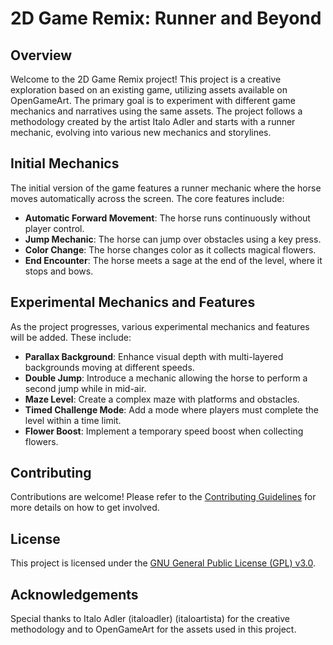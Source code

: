 # 2D Game Remix: Runner and Beyond

## Overview

Welcome to the 2D Game Remix project! This project is a creative exploration based on an existing game, utilizing assets available on OpenGameArt. The primary goal is to experiment with different game mechanics and narratives using the same assets. The project follows a methodology created by the artist Italo Adler and starts with a runner mechanic, evolving into various new mechanics and storylines.

## Initial Mechanics

The initial version of the game features a runner mechanic where the horse moves automatically across the screen. The core features include:

- **Automatic Forward Movement**: The horse runs continuously without player control.
- **Jump Mechanic**: The horse can jump over obstacles using a key press.
- **Color Change**: The horse changes color as it collects magical flowers.
- **End Encounter**: The horse meets a sage at the end of the level, where it stops and bows.

## Experimental Mechanics and Features

As the project progresses, various experimental mechanics and features will be added. These include:

- **Parallax Background**: Enhance visual depth with multi-layered backgrounds moving at different speeds.
- **Double Jump**: Introduce a mechanic allowing the horse to perform a second jump while in mid-air.
- **Maze Level**: Create a complex maze with platforms and obstacles.
- **Timed Challenge Mode**: Add a mode where players must complete the level within a time limit.
- **Flower Boost**: Implement a temporary speed boost when collecting flowers.


## Contributing

Contributions are welcome! Please refer to the [Contributing Guidelines](CONTRIBUTING.md) for more details on how to get involved.

## License

This project is licensed under the [GNU General Public License (GPL) v3.0](https://www.gnu.org/licenses/gpl-3.0.html).

## Acknowledgements

Special thanks to Italo Adler (italoadler) (italoartista) for the creative methodology and to OpenGameArt for the assets used in this project.

